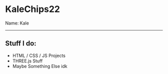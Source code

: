 # KaleChips22
Name: Kale

---
## Stuff I do:
- HTML / CSS / JS Projects
- THREE.js Stuff
- Maybe Something Else idk
